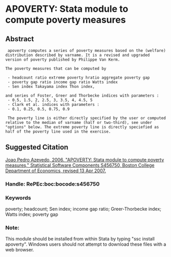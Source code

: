 # APOVERTY: Stata module to compute poverty measures


## Abstract

     apoverty computes a series of poverty measures based on the (welfare) distribution described by varname. It is a revised and upgraded version of poverty published by Philippe Van Kerm.

	The poverty measures that can be computed by

     - headcount ratio extreme poverty hratio aggregate poverty gap
     - poverty gap ratio income gap ratio Watts index
     - Sen index Takayama index Thon index,

	and series of Foster, Greer and Thorbecke indices with parameters :
     - 0.5, 1.5, 2, 2.5, 3, 3.5, 4, 4.5, 5
     - Clark et al. indices with parameters :
     - 0.1, 0.25, 0.5, 0.75, 0.9

     The poverty line is either directly specified by the user or computed relative to the median of varname (half or two-third), see under "options" below. The extreme poverty line is directly speciefied as half of the poverty line used in the exercise.


## Suggested Citation
[Joao Pedro Azevedo, 2006. "APOVERTY: Stata module to compute poverty measures," Statistical Software Components S456750, Boston College Department of Economics, revised 13 Apr 2007.](https://ideas.repec.org/c/boc/bocode/s456750.html)

### Handle: RePEc:boc:bocode:s456750 

### Keywords
poverty; headcount; Sen index; income gap ratio; Greer-Thorbecke index; Watts index; poverty gap

### Note: 
This module should be installed from within Stata by typing "ssc install apoverty". Windows users should not attempt to download these files with a web browser.

